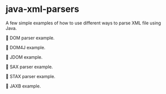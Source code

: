 # java-xml-parsers

A few simple examples of how to use
different ways to parse XML file using Java.

📌 DOM parser example.

📌 DOM4J example.

📌 JDOM example.

📌 SAX parser example.

📌 STAX parser example.

📌 JAXB example.
